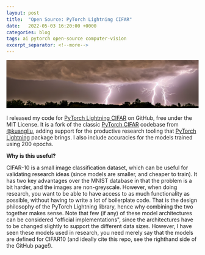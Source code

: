 ```yaml
---
layout: post
title:  "Open Source: PyTorch Lightning CIFAR"
date:   2022-05-03 16:20:00 +0000
categories: blog
tags: ai pytorch open-source computer-vision
excerpt_separator: <!--more-->
---
```

<img src="/assets/lightning.png" width="1024">


I released my code for [PyTorch Lightning CIFAR](https://github.com/Wheest/pytorch-lightning-cifar/tree/master) on GitHub, free under the MIT License.
It is a fork of the classic [PyTorch CIFAR](https://github.com/kuangliu/pytorch-cifar) codebase from [@kuangliu](https://github.com/kuangliu), adding support for the productive research tooling that [PyTorch Lightning](https://www.pytorchlightning.ai/) package brings.
I also include accuracies for the models trained using 200 epochs.

<!--more-->

**Why is this useful?**

CIFAR-10 is a small image classification dataset, which can be useful for validating research ideas (since models are smaller, and cheaper to train).
It has two key advantages over the MNIST database in that the problem is a bit harder, and the images are non-greyscale.
However, when doing research, you want to be able to have access to as much functionality as possible, without having to write a lot of boilerplate code.
That is the design philosophy of the PyTorch Lightning library, hence why combining the two together makes sense.
Note that few (if any) of these model architectures can be considered "official implementations", since the architectures have to be changed slightly to support the different data sizes.
However, I have seen these models used in research, you need merely say that the models are defined for CIFAR10 (and ideally cite this repo, see the righthand side of the GitHub page!).
